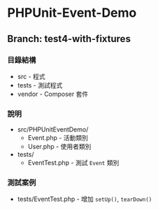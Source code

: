 PHPUnit-Event-Demo
==================

## Branch: test4-with-fixtures

### 目錄結構
* src - 程式
* tests - 測試程式
* vendor - Composer 套件

### 說明

* src/PHPUnitEventDemo/
    * Event.php - 活動類別
    * User.php - 使用者類別
* tests/
    * EventTest.php - 測試 `Event` 類別

### 測試案例
* tests/EventTest.php - 增加 `setUp()`, `tearDown()` 

